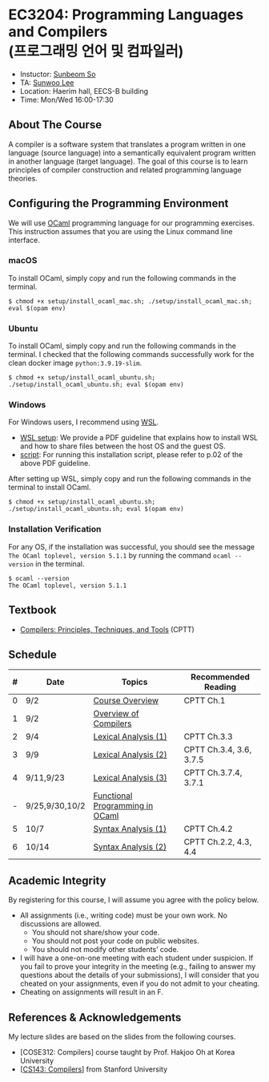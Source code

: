 # EC3204: Programming Languages and Compilers <br> (프로그래밍 언어 및 컴파일러)
* Instuctor: [Sunbeom So](https://gist-pal.github.io)
* TA: [Sunwoo Lee](https://sites.google.com/view/sunwoo-lee/)
* Location: Haerim hall, EECS-B building
* Time: Mon/Wed 16:00-17:30

## About The Course
A compiler is a software system that translates a program written in one language (source language) into a semantically equivalent program written in another language (target language).
The goal of this course is to learn principles of compiler construction and related programming language theories.

## Configuring the Programming Environment
We will use [OCaml](https://ocaml.org/install) programming language for our programming exercises. This instruction assumes that you are using the Linux command line interface.

### macOS
To install OCaml, simply copy and run the following commands in the terminal.
```
$ chmod +x setup/install_ocaml_mac.sh; ./setup/install_ocaml_mac.sh; eval $(opam env)
```

### Ubuntu
To install OCaml, simply copy and run the following commands in the terminal. I checked that the following commands successfully work for the clean docker image ``python:3.9.19-slim``.
```
$ chmod +x setup/install_ocaml_ubuntu.sh; ./setup/install_ocaml_ubuntu.sh; eval $(opam env)
```

### Windows
For Windows users, I recommend using [WSL](https://learn.microsoft.com/en-us/windows/wsl/install).
  * [WSL setup](setup/wsl-install-guideline.pdf): We provide a PDF guideline that explains how to install WSL and how to share files between the host OS and the guest OS.
  * [script](setup/wsl_install.ps1): For running this installation script, please refer to p.02 of the above PDF guideline.
    
After setting up WSL, simply copy and run the following commands in the terminal to install OCaml.
```
$ chmod +x setup/install_ocaml_ubuntu.sh; ./setup/install_ocaml_ubuntu.sh; eval $(opam env)
```

### Installation Verification
For any OS, if the installation was successful, you should see the message ``The OCaml toplevel, version 5.1.1``
by running the command ``ocaml --version`` in the terminal.
```
$ ocaml --version
The OCaml toplevel, version 5.1.1
```

## Textbook
* [Compilers: Principles, Techniques, and Tools](https://www.amazon.com/Compilers-Principles-Techniques-Tools-2nd/dp/0321486811) (CPTT)

## Schedule
|#|Date|Topics|Recommended Reading|
|-|-|------|------|
|0|9/2|[Course Overview](slides/lec0.pdf)|CPTT Ch.1|
|1|9/2|[Overview of Compilers](slides/lec1.pdf)||
|2|9/4|[Lexical Analysis (1)](slides/lec2.pdf)|CPTT Ch.3.3|
|3|9/9|[Lexical Analysis (2)](slides/lec3.pdf)|CPTT Ch.3.4, 3.6, 3.7.5|
|4|9/11,9/23|[Lexical Analysis (3)](slides/lec4.pdf)|CPTT Ch.3.7.4, 3.7.1|
|-|9/25,9/30,10/2|[Functional Programming in OCaml](slides/lec-ocaml.pdf)| |
|5|10/7|[Syntax Analysis (1)](slides/lec5.pdf)|CPTT Ch.4.2|
|6|10/14|[Syntax Analysis (2)](slides/lec6.pdf)|CPTT Ch.2.2, 4.3, 4.4|

## Academic Integrity
By registering for this course, I will assume you agree with the policy below.
* All assignments (i.e., writing code) must be your own work. No discussions are allowed.
  * You should not share/show your code.
  * You should not post your code on public websites.
  * You should not modify other students’ code.
* I will have a one-on-one meeting with each student under suspicion. If you fail to prove your integrity in the meeting (e.g., failing to answer my questions about the details of your submissions), I will consider that you cheated on your assignments, even if you do not admit to your cheating.
* Cheating on assignments will result in an F.

## References & Acknowledgements
My lecture slides are based on the slides from the following courses.

* [COSE312: Compilers] course taught by Prof. Hakjoo Oh at Korea University
* [[CS143: Compilers](https://web.stanford.edu/class/cs143/)] from Stanford University
